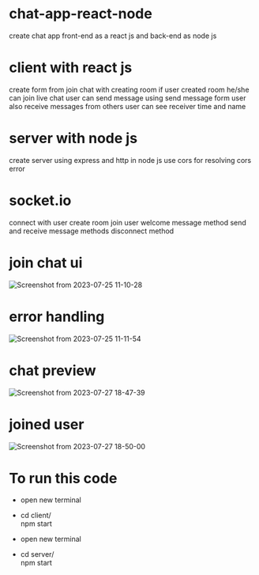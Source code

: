 # chat-app-react-node
create chat app front-end as a react js and back-end as node js


# client with react js
create form from join chat with creating room
if user created room he/she can join live chat
user can send message using send message form
user also receive messages from others
user can see receiver time and name

#  server with node js
create server using express and http in node js
use cors for resolving cors error

# socket.io
connect with user
create room
join user welcome message method
send and receive message methods
disconnect method

# join chat ui
![Screenshot from 2023-07-25 11-10-28](https://github.com/mjdetroja10/chat-app-react-node/assets/113713786/3d3cd109-658c-44bb-9281-065827cd967a)

# error handling
![Screenshot from 2023-07-25 11-11-54](https://github.com/mjdetroja10/chat-app-react-node/assets/113713786/09cc1643-9a2c-414f-bc4e-819e53cc5813)

# chat preview 
![Screenshot from 2023-07-27 18-47-39](https://github.com/mjdetroja10/chat-app-react-node/assets/113713786/fa2e2a35-37ef-4cd1-8513-c3da60445270)

# joined user
![Screenshot from 2023-07-27 18-50-00](https://github.com/mjdetroja10/chat-app-react-node/assets/113713786/1b0dea64-eea4-49a7-9d60-01dfac8c6434)

# To run this code 
- open new terminal

- cd client/ <br>
npm start

- open new terminal

- cd server/ <br>
npm start
